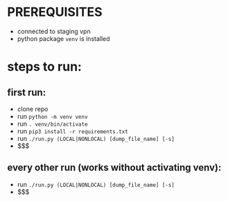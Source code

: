 # PREREQUISITES
- connected to staging vpn
- python package `venv` is installed

# steps to run:
## first run:
- clone repo
- run `python -m venv venv`
- run `. venv/bin/activate`
- run `pip3 install -r requirements.txt`
- run `./run.py (LOCAL|NONLOCAL) [dump_file_name] [-s]`
- \$\$\$

## every other run (works without activating venv):
- run `./run.py (LOCAL|NONLOCAL) [dump_file_name] [-s]`
- \$\$\$
